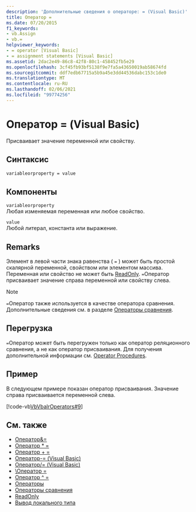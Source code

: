 ```yaml
---
description: 'Дополнительные сведения о операторе: = (Visual Basic)'
title: Оператор =
ms.date: 07/20/2015
f1_keywords:
- vb.Assign
- vb.=
helpviewer_keywords:
- = operator [Visual Basic]
- = assignment statements [Visual Basic]
ms.assetid: 2dac2e49-86c8-42f8-80c1-458452fb5e29
ms.openlocfilehash: 3cf45fb93bf5138f9e7fa5a43650019ab58674fd
ms.sourcegitcommit: ddf7edb67715a5b9a45e3dd44536dabc153c1de0
ms.translationtype: MT
ms.contentlocale: ru-RU
ms.lasthandoff: 02/06/2021
ms.locfileid: "99774256"
---
```

# <a name="-operator-visual-basic"></a>Оператор = (Visual Basic)

Присваивает значение переменной или свойству.  
  
## <a name="syntax"></a>Синтаксис  
  
```vb  
variableorproperty = value  
```  
  
## <a name="parts"></a>Компоненты  

 `variableorproperty`  
 Любая изменяемая переменная или любое свойство.  
  
 `value`  
 Любой литерал, константа или выражение.  
  
## <a name="remarks"></a>Remarks  

 Элемент в левой части знака равенства ( `=` ) может быть простой скалярной переменной, свойством или элементом массива. Переменная или свойство не может быть [ReadOnly](../modifiers/readonly.md). `=`Оператор присваивает значение справа переменной или свойству слева.  
  
> [!NOTE]
> `=`Оператор также используется в качестве оператора сравнения. Дополнительные сведения см. в разделе [Операторы сравнения](comparison-operators.md).  
  
## <a name="overloading"></a>Перегрузка  

 `=`Оператор может быть перегружен только как оператор реляционного сравнения, а не как оператор присваивания. Для получения дополнительной информации см. [Operator Procedures](../../programming-guide/language-features/procedures/operator-procedures.md).  
  
## <a name="example"></a>Пример  

 В следующем примере показан оператор присваивания. Значение справа присваивается переменной слева.  
  
 [!code-vb[VbVbalrOperators#9](~/samples/snippets/visualbasic/VS_Snippets_VBCSharp/VbVbalrOperators/VB/Class1.vb#9)]  
  
## <a name="see-also"></a>См. также

- [ Оператор&=](and-assignment-operator.md)
- [Оператор * =](multiplication-assignment-operator.md)
- [Оператор + =](addition-assignment-operator.md)
- [Оператор-= (Visual Basic)](subtraction-assignment-operator.md)
- [Оператор/= (Visual Basic)](floating-point-division-assignment-operator.md)
- [\\Оператор =](integer-division-assignment-operator.md)
- [Оператор ^ =](exponentiation-assignment-operator.md)
- [Операторы](../../programming-guide/language-features/statements.md)
- [Операторы сравнения](comparison-operators.md)
- [ReadOnly](../modifiers/readonly.md)
- [Вывод локального типа](../../programming-guide/language-features/variables/local-type-inference.md)
